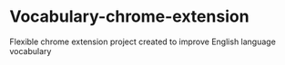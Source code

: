 # Vocabulary-chrome-extension
Flexible chrome extension project created to improve English language vocabulary
